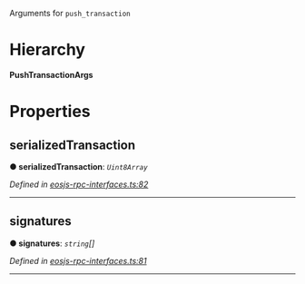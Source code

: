 

Arguments for `push_transaction`

# Hierarchy

**PushTransactionArgs**

# Properties

<a id="serializedtransaction"></a>

##  serializedTransaction

**● serializedTransaction**: *`Uint8Array`*

*Defined in [eosjs-rpc-interfaces.ts:82](https://github.com/EOSIO/eosjs/blob/b4493a9/src/eosjs-rpc-interfaces.ts#L82)*

___
<a id="signatures"></a>

##  signatures

**● signatures**: *`string`[]*

*Defined in [eosjs-rpc-interfaces.ts:81](https://github.com/EOSIO/eosjs/blob/b4493a9/src/eosjs-rpc-interfaces.ts#L81)*

___

